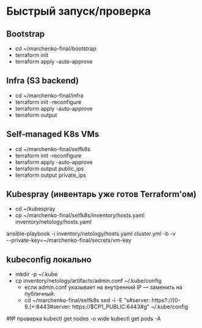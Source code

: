 # Быстрый запуск/проверка

## Bootstrap
* cd ~/marchenko-final/bootstrap
* terraform init
* terraform apply -auto-approve

## Infra (S3 backend)
* cd ~/marchenko-final/infra
* terraform init -reconfigure
* terraform apply -auto-approve
* terraform output

## Self-managed K8s VMs
* cd ~/marchenko-final/selfk8s
* terraform init -reconfigure
* terraform apply -auto-approve
* terraform output public_ips
* terraform output private_ips

## Kubespray (инвентарь уже готов Terraform'ом)
* cd ~/kubespray
* cp ~/marchenko-final/selfk8s/inventory/hosts.yaml inventory/netology/hosts.yaml

ansible-playbook -i inventory/netology/hosts.yaml cluster.yml -b -v \
  --private-key=~/marchenko-final/secrets/vm-key

## kubeconfig локально
* mkdir -p ~/.kube
* cp inventory/netology/artifacts/admin.conf ~/.kube/config
  * если admin.conf указывает на внутренний IP — заменить на публичный:
  * cd ~/marchenko-final/selfk8s
sed -i -E "s#server: https?://[0-9.]+:6443#server: https://$CP1_PUBLIC:6443#g" ~/.kube/config

#№ проверка
kubectl get nodes -o wide
kubectl get pods -A

